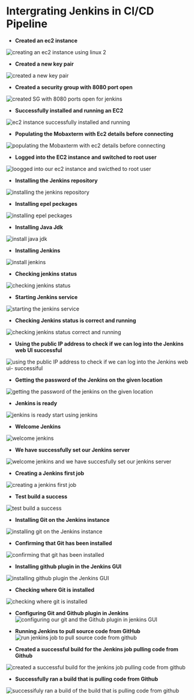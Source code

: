# Intergrating Jenkins in CI/CD Pipeline

- **Created an ec2 instance**
  
![creating an ec2 instance using linux 2](https://github.com/titusnangitech/Implemented-CI-CD-pipeline-devops-project/assets/128609800/3f355ac4-38ae-4394-aac6-236483bd50b0)

- **Created a new key pair**

![created a new key pair](https://github.com/titusnangitech/Implemented-CI-CD-pipeline-devops-project/assets/128609800/dc030722-3c35-406a-91b4-97d0fe7163db)

- **Created a security group with 8080 port open**

![created SG with 8080 ports open for jenkins](https://github.com/titusnangitech/Implemented-CI-CD-pipeline-devops-project/assets/128609800/ee0bc604-797b-45f6-ba3a-177f6725f7b8)

- **Successfully installed and running an EC2**

![ec2 instance successfully installed and running](https://github.com/titusnangitech/Implemented-CI-CD-pipeline-devops-project/assets/128609800/fb7ffe60-74dc-445d-989a-6f310d3b2857)

- **Populating the Mobaxterm with Ec2 details before connecting**

![populating the Mobaxterm with ec2 details before connecting](https://github.com/titusnangitech/Implemented-CI-CD-pipeline-devops-project/assets/128609800/0c3988b4-7ad6-4f4d-97bc-5a9a899dd1c8)

- **Logged into the EC2 instance and switched to root user**

![loogged into our ec2 instance and swicthed to root user](https://github.com/titusnangitech/Implemented-CI-CD-pipeline-devops-project/assets/128609800/e9f7703b-8465-4cbc-8f41-c64300bbfa6e)

- **Installing the Jenkins repository**

![installing the jenkins repository](https://github.com/titusnangitech/Implemented-CI-CD-pipeline-devops-project/assets/128609800/7307380b-9e32-4789-959d-47159256a7e2)

- **Installing epel peckages**


![installing epel peckages](https://github.com/titusnangitech/Implemented-CI-CD-pipeline-devops-project/assets/128609800/beaa49ff-4a86-4ebf-98ae-9c75a4cdc8e8)

- **Installing Java Jdk**

![install java jdk](https://github.com/titusnangitech/Implemented-CI-CD-pipeline-devops-project/assets/128609800/8083dfb3-3fa9-4728-a066-3c0bb70d9799)

- **Installing Jenkins**

![install jenkins](https://github.com/titusnangitech/Implemented-CI-CD-pipeline-devops-project/assets/128609800/a877cd69-6573-49f0-84f6-055106dc12c1)

- **Checking jenkins status**

![checking jenkins status](https://github.com/titusnangitech/Implemented-CI-CD-pipeline-devops-project/assets/128609800/b2abd883-d543-4780-91e5-faaeb9407654)

- **Starting Jenkins service**


![starting the jenkins service](https://github.com/titusnangitech/Implemented-CI-CD-pipeline-devops-project/assets/128609800/e363a5dd-721c-4c33-9634-07d5d79a8b2e)

- **Checking Jenkins status is correct and running**


![checking jenkins status correct and running](https://github.com/titusnangitech/Implemented-CI-CD-pipeline-devops-project/assets/128609800/6d76b7d6-6894-43bc-adc8-d08ddc7bed78)

- **Using the public IP address to check if we can log into the Jenkins web UI successful**


![using the public IP address to check if we can log into the Jenkins web ui- successiful](https://github.com/titusnangitech/Implemented-CI-CD-pipeline-devops-project/assets/128609800/b803bc16-107c-493b-8cac-92c4e61e1132)

- **Getting the password of the Jenkins on the given location**


![getting the password of the jenkins on the given location](https://github.com/titusnangitech/Implemented-CI-CD-pipeline-devops-project/assets/128609800/1f7addd7-4b56-4033-975c-fe43e7378ba8)

- **Jenkins is ready**

![jenkins is ready start using jenkins](https://github.com/titusnangitech/Implemented-CI-CD-pipeline-devops-project/assets/128609800/5491af4a-a5be-43ea-9186-59a4fff03d2f)

- **Welcome Jenkins**


![welcome jenkins](https://github.com/titusnangitech/Implemented-CI-CD-pipeline-devops-project/assets/128609800/35cedd56-8bf1-4c10-ad8d-5bf0f5fea048)

- **We have successfully set our Jenkins server**


![welcome jenkins and we have succesfully set our jenkins server](https://github.com/titusnangitech/Implemented-CI-CD-pipeline-devops-project/assets/128609800/359ae1f5-29ab-42f5-ac8e-6a0843205dbc)

- **Creating a Jenkins first job**


![creating a jenkins first job](https://github.com/titusnangitech/Implemented-CI-CD-pipeline-devops-project/assets/128609800/b8d0fcaf-5fa7-4eb6-acb1-52cfa9c64458)

- **Test build a success**

![test build a success](https://github.com/titusnangitech/Implemented-CI-CD-pipeline-devops-project/assets/128609800/5b1964e2-d21b-4e42-b65e-f6b04a129a73)

- **Installing Git on the Jenkins instance**

![installing git on the Jenkins instance](https://github.com/titusnangitech/Implemented-CI-CD-pipeline-devops-project/assets/128609800/853ddd12-5094-4490-adff-ad56cc9347a2)

- **Confirming that Git has been installed**


![confirming that git has been installed](https://github.com/titusnangitech/Implemented-CI-CD-pipeline-devops-project/assets/128609800/a4d8da9f-e45c-42bb-bf48-353ada771ed5)

- **Installing github plugin in the Jenkins GUI**

![installing github  plugin the Jenkins GUI](https://github.com/titusnangitech/Implemented-CI-CD-pipeline-devops-project/assets/128609800/e18e6c70-2d15-4312-ac0e-a209f05ee695)

- **Checking where Git is installed**

![checking where git is installed](https://github.com/titusnangitech/Implemented-CI-CD-pipeline-devops-project/assets/128609800/3610625b-75d2-45d3-a8e2-336281712efe)

- **Configuring Git and Github plugin in Jenkins**
![configuring our git and the Github plugin in jenkins GUI](https://github.com/titusnangitech/Implemented-CI-CD-pipeline-devops-project/assets/128609800/08cc2f8a-1ca9-45ae-95de-8c9efb58a3e1)

- **Running Jenkins to pull source code from GitHub**
![run jenkins job to pull source code from github](https://github.com/titusnangitech/Implemented-CI-CD-pipeline-devops-project/assets/128609800/b677d939-717e-418c-b514-5fbfae22a1d7)

- **Created a successful build for the Jenkins job pulling code from Github**

![created a successful build for the jenkins job pulling code from github](https://github.com/titusnangitech/Implemented-CI-CD-pipeline-devops-project/assets/128609800/debb73ae-cc15-40fd-a595-ece39c0d9224)

- **Successfully ran a build that is pulling code from Github**

![successifuly ran a build of the build that is pulling code from github](https://github.com/titusnangitech/Implemented-CI-CD-pipeline-devops-project/assets/128609800/136823aa-5848-4c78-bcd5-a2a82207ff06)
